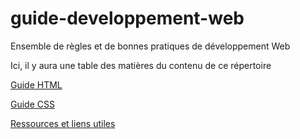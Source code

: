 # guide-developpement-web
Ensemble de règles et de bonnes pratiques de développement Web

Ici, il y aura une table des matières du contenu de ce répertoire

[Guide HTML](guide-html.md)

[Guide CSS](guide-css.md)


[Ressources et liens utiles](ressources-et-lien.md)
